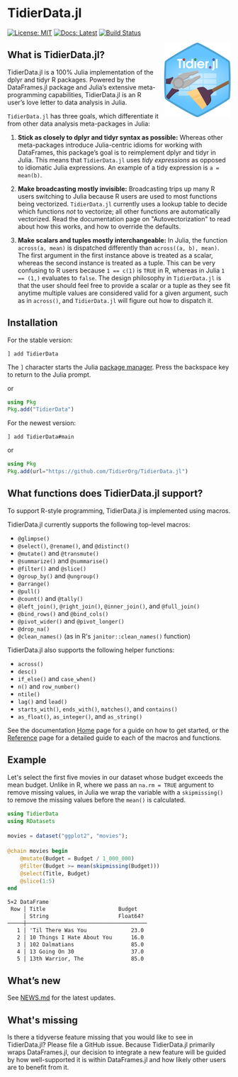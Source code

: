 # TidierData.jl

[![License: MIT](https://img.shields.io/badge/License-MIT-green.svg)](https://github.com/TidierOrg/TidierData.jl/blob/main/LICENSE)
[![Docs: Latest](https://img.shields.io/badge/Docs-Latest-blue.svg)](https://tidierorg.github.io/TidierData.jl/latest)
[![Build Status](https://github.com/TidierOrg/TidierData.jl/actions/workflows/CI.yml/badge.svg?branch=main)](https://github.com/TidierOrg/TidierData.jl/actions/workflows/CI.yml?query=branch%3Amain)
<!-- [![Downloads](https://shields.io/endpoint?url=https://pkgs.genieframework.com/api/v1/badge/TidierData&label=Downloads)](https://pkgs.genieframework.com?packages=TidierData) -->

<img src="/docs/src/assets/Tidier_jl_logo.png" align="right" style="padding-left:10px;" width="150"/>

## What is TidierData.jl?

TidierData.jl is a 100% Julia implementation of the dplyr and tidyr R packages. Powered by the DataFrames.jl package and Julia’s
extensive meta-programming capabilities, TidierData.jl is an R user’s love
letter to data analysis in Julia.

`TidierData.jl` has three goals, which differentiate it from other data analysis
meta-packages in Julia:

1.  **Stick as closely to dplyr and tidyr syntax as possible:** Whereas other
    meta-packages introduce Julia-centric idioms for working with
    DataFrames, this package’s goal is to reimplement dplyr and tidyr
    in Julia. This means that `TidierData.jl` uses *tidy expressions* as opposed
    to idiomatic Julia expressions. An example of a tidy expression is
    `a = mean(b)`.

2.  **Make broadcasting mostly invisible:** Broadcasting trips up many R
    users switching to Julia because R users are used to most functions
    being vectorized. `TidierData.jl` currently uses a lookup table to decide
    which functions *not* to vectorize; all other functions are
    automatically vectorized. Read the documentation page on "Autovectorization"
    to read about how this works, and how to override the defaults.

3.  **Make scalars and tuples mostly interchangeable:** In Julia, the function
    `across(a, mean)` is dispatched differently than `across((a, b), mean)`.
    The first argument in the first instance above is treated as a scalar,
    whereas the second instance is treated as a tuple. This can be very confusing
    to R users because `1 == c(1)` is `TRUE` in R, whereas in Julia `1 == (1,)`
    evaluates to `false`. The design philosophy in `TidierData.jl` is that the user
    should feel free to provide a scalar or a tuple as they see fit anytime
    multiple values are considered valid for a given argument, such as in
    `across()`, and `TidierData.jl` will figure out how to dispatch it.

## Installation

For the stable version:

```
] add TidierData
```

The `]` character starts the Julia [package manager](https://docs.julialang.org/en/v1/stdlib/Pkg/). Press the backspace key to return to the Julia prompt.

or


```julia
using Pkg
Pkg.add("TidierData")
```

For the newest version:

```
] add TidierData#main
```

or

```julia
using Pkg
Pkg.add(url="https://github.com/TidierOrg/TidierData.jl")
```

## What functions does TidierData.jl support?

To support R-style programming, TidierData.jl is implemented using macros.

TidierData.jl currently supports the following top-level macros:

- `@glimpse()`
- `@select()`, `@rename()`, and `@distinct()`
- `@mutate()` and `@transmute()` 
- `@summarize()` and `@summarise()`
- `@filter()` and `@slice()`
- `@group_by()` and `@ungroup()`
- `@arrange()`
- `@pull()`
- `@count()` and `@tally()`
- `@left_join()`, `@right_join()`, `@inner_join()`, and `@full_join()`
- `@bind_rows()` and `@bind_cols()`
- `@pivot_wider()` and `@pivot_longer()`
- `@drop_na()`
- `@clean_names()` (as in R's `janitor::clean_names()` function)

TidierData.jl also supports the following helper functions:

- `across()`
- `desc()`
- `if_else()` and `case_when()`
- `n()` and `row_number()`
- `ntile()`
- `lag()` and `lead()`
- `starts_with()`, `ends_with()`, `matches()`, and `contains()`
- `as_float()`, `as_integer()`, and `as_string()`

See the documentation [Home](https://tidierorg.github.io/TidierData.jl/latest/) page for a guide on how to get started, or the [Reference](https://tidierorg.github.io/TidierData.jl/latest/reference/) page for a detailed guide to each of the macros and functions.

## Example

Let's select the first five movies in our dataset whose budget exceeds the mean budget. Unlike in R, where we pass an `na.rm = TRUE` argument to remove missing values, in Julia we wrap the variable with a `skipmissing()` to remove the missing values before the `mean()` is calculated.

```julia
using TidierData
using RDatasets

movies = dataset("ggplot2", "movies");

@chain movies begin
    @mutate(Budget = Budget / 1_000_000)
    @filter(Budget >= mean(skipmissing(Budget)))
    @select(Title, Budget)
    @slice(1:5)
end
```

```
5×2 DataFrame
 Row │ Title                       Budget   
     │ String                      Float64? 
─────┼──────────────────────────────────────
   1 │ 'Til There Was You              23.0
   2 │ 10 Things I Hate About You      16.0
   3 │ 102 Dalmatians                  85.0
   4 │ 13 Going On 30                  37.0
   5 │ 13th Warrior, The               85.0
```

## What’s new

See [NEWS.md](https://github.com/TidierOrg/TidierData.jl/blob/main/NEWS.md) for the latest updates.

## What's missing

Is there a tidyverse feature missing that you would like to see in TidierData.jl? Please file a GitHub issue. Because TidierData.jl primarily wraps DataFrames.jl, our decision to integrate a new feature will be guided by how well-supported it is within DataFrames.jl and how likely other users are to benefit from it.